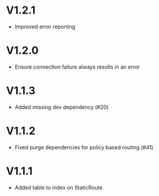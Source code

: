 # V1.2.1
- Improved error reporting

# V1.2.0
- Ensure connection failure always results in an error

# V1.1.3
- Added missing dev dependency (#20)

# V1.1.2
- Fixed purge dependencies for policy based routing (#41)

# V1.1.1
- Added table to index on StaticRoute
